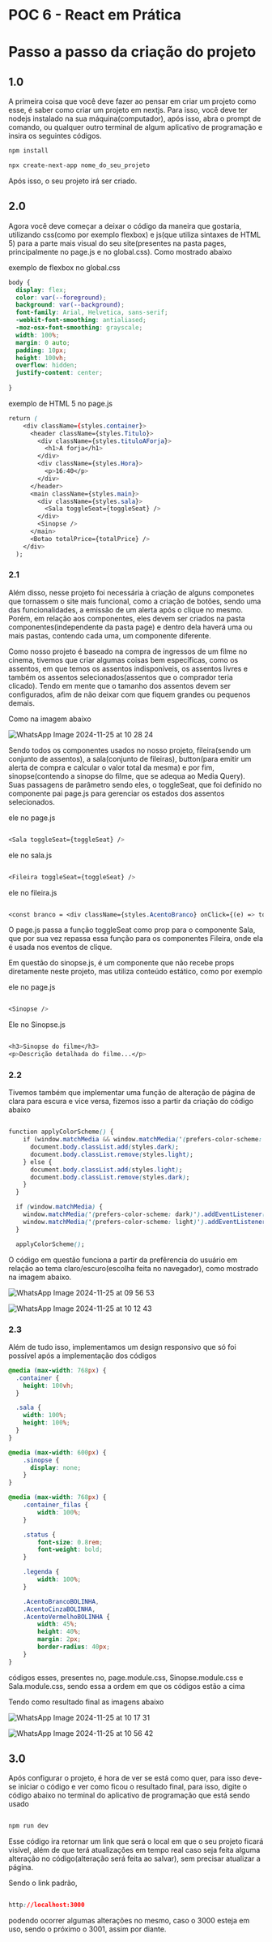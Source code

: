 # POC 6 - React em Prática

# Passo a passo da criação do projeto

## 1.0
A primeira coisa que você deve fazer ao pensar em criar um projeto como esse, é saber como criar um projeto em nextjs. Para isso, você deve ter nodejs instalado na sua máquina(computador), após isso, abra o prompt de comando, ou qualquer outro terminal de algum aplicativo de programação e insira os seguintes códigos.

  ```css
npm install

npx create-next-app nome_do_seu_projeto
```
Após isso, o seu projeto irá ser criado.

## 2.0
Agora você deve começar a deixar o código da maneira que gostaria, utilizando css(como por exemplo flexbox) e js(que utiliza sintaxes de HTML 5) para a parte mais visual do seu site(presentes na pasta pages, principalmente no page.js e no global.css). Como mostrado abaixo

exemplo de flexbox no global.css
```css
body {
  display: flex;
  color: var(--foreground);
  background: var(--background);
  font-family: Arial, Helvetica, sans-serif;
  -webkit-font-smoothing: antialiased;
  -moz-osx-font-smoothing: grayscale;
  width: 100%;
  margin: 0 auto; 
  padding: 10px; 
  height: 100vh; 
  overflow: hidden;
  justify-content: center;
  
}
```

exemplo de HTML 5 no page.js
```css
return (
    <div className={styles.container}>
      <header className={styles.Titulo}>
        <div className={styles.tituloAForja}>
          <h1>A forja</h1>
        </div>
        <div className={styles.Hora}>
          <p>16:40</p>
        </div>
      </header>
      <main className={styles.main}>
        <div className={styles.sala}>
          <Sala toggleSeat={toggleSeat} />
        </div>
        <Sinopse />
      </main>
      <Botao totalPrice={totalPrice} />
    </div>
  );
```


### 2.1
Além disso, nesse projeto foi necessária à criação de alguns componetes que tornassem o site mais funcional, como a criação de botões, sendo uma das funcionalidades, a emissão de um alerta após o clique no mesmo. Porém, em relação aos componentes, eles devem ser criados na pasta componentes(independente da pasta page) e dentro dela haverá uma ou mais pastas, contendo cada uma, um componente diferente. 

Como nosso projeto é baseado na compra de ingressos de um filme no cinema, tivemos que criar algumas coisas bem específicas, como os assentos, em que temos os assentos indisponíveis, os assentos livres e também os assentos selecionados(assentos que o comprador teria clicado). Tendo em mente que o tamanho dos assentos devem ser configurados, afim de não deixar com que fiquem grandes ou pequenos demais.

Como na imagem abaixo

![WhatsApp Image 2024-11-25 at 10 28 24](https://github.com/user-attachments/assets/ad4ab4a3-9a4a-45d0-ab2b-1925db500639)


Sendo todos os componentes usados no nosso projeto, fileira(sendo um conjunto de assentos), a sala(conjunto de fileiras), button(para emitir um alerta de compra e calcular o valor total da mesma) e por fim, sinopse(contendo a sinopse do filme, que se adequa ao Media Query). 
Suas passagens de parâmetro sendo eles, o toggleSeat, que foi definido no componente pai page.js para gerenciar os estados dos assentos selecionados.

ele no page.js
```css

<Sala toggleSeat={toggleSeat} />

```

ele no sala.js
```css

<Fileira toggleSeat={toggleSeat} />

```
ele no fileira.js
```css

<const branco = <div className={styles.AcentoBranco} onClick={(e) => toggleSeat(e.target)}></div>;

```
O page.js passa a função toggleSeat como prop para o componente Sala, que por sua vez repassa essa função para os componentes Fileira, onde ela é usada nos eventos de clique.

Em questão do sinopse.js, é um componente que não recebe props diretamente neste projeto, mas utiliza conteúdo estático, como por exemplo

ele no page.js
```css

<Sinopse />

```

Ele no Sinopse.js
```css

<h3>Sinopse do filme</h3>
<p>Descrição detalhada do filme...</p>

```



### 2.2
Tivemos também que implementar uma função de alteração de página de clara para escura e vice versa, fizemos isso a partir da criação do código abaixo

```css

function applyColorScheme() {
    if (window.matchMedia && window.matchMedia('(prefers-color-scheme: dark)').matches) {
      document.body.classList.add(styles.dark);
      document.body.classList.remove(styles.light);
    } else {
      document.body.classList.add(styles.light);
      document.body.classList.remove(styles.dark);
    }
  }

  if (window.matchMedia) {
    window.matchMedia('(prefers-color-scheme: dark)').addEventListener('change', applyColorScheme);
    window.matchMedia('(prefers-color-scheme: light)').addEventListener('change', applyColorScheme);
  }

  applyColorScheme();

```

O código em questão funciona a partir da prefêrencia do usuário em relação ao tema claro/escuro(escolha feita no navegador), como mostrado na imagem abaixo.

![WhatsApp Image 2024-11-25 at 09 56 53](https://github.com/user-attachments/assets/a3ea5c3e-f01a-457e-afa4-1a73c919d05c)

![WhatsApp Image 2024-11-25 at 10 12 43](https://github.com/user-attachments/assets/ade59f2b-9de2-4865-9a48-ee346e966873)


### 2.3
Além de tudo isso, implementamos um design responsivo que só foi possível após a implementação dos códigos

```css
@media (max-width: 768px) {
  .container {
    height: 100vh;
  }

  .sala {
    width: 100%;
    height: 100%;
  }
}
```
```css
@media (max-width: 600px) {   
    .sinopse {
      display: none;
    }
}
```
```css
@media (max-width: 768px) {
    .container_filas {
        width: 100%;
    }

    .status {
        font-size: 0.8rem;
        font-weight: bold;
    }

    .legenda {
        width: 100%;
    }

    .AcentoBrancoBOLINHA,
    .AcentoCinzaBOLINHA,
    .AcentoVermelhoBOLINHA {
        width: 45%;
        height: 40%;
        margin: 2px;
        border-radius: 40px;
    }
}
```

códigos esses, presentes no, page.module.css, Sinopse.module.css e Sala.module.css, sendo essa a ordem em que os códigos estão a cima

Tendo como resultado final as imagens abaixo

![WhatsApp Image 2024-11-25 at 10 17 31](https://github.com/user-attachments/assets/67dcdb18-bad5-4f57-a5f5-787ebe538444)

![WhatsApp Image 2024-11-25 at 10 56 42](https://github.com/user-attachments/assets/85cb668f-3480-49e7-8736-1b7a1b59c0ff)



## 3.0 
Após configurar o projeto, é hora de ver se está como quer, para isso deve-se iniciar o código e ver como ficou o resultado final, para isso, digite o código abaixo no terminal do aplicativo de programação que está sendo usado

```css

npm run dev

```

Esse código ira retornar um link que será o local em que o seu projeto ficará visível, além de que terá atualizações em tempo real caso seja feita alguma alteração no código(alteração será feita ao salvar), sem precisar atualizar a página. 

Sendo o link padrão,

```css

http://localhost:3000

```
podendo ocorrer algumas alterações no mesmo, caso o 3000 esteja em uso, sendo o próximo o 3001, assim por diante.

